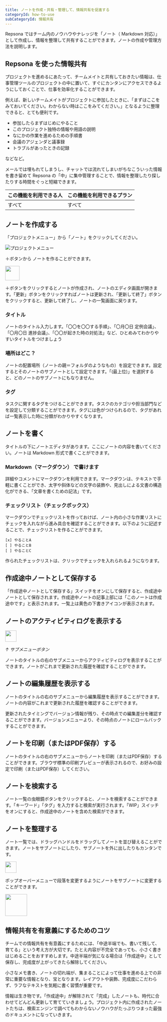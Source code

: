 ```yaml
---
title: ノートを作成・共有・管理して、情報共有を促進する
categoryId: how-to-use
subCategoryId: 情報共有
---
```


Repsona ではチーム内のノウハウやナレッジを「ノート（ Markdown 対応）」として作成し、情報を整理して共有することができます。ノートの作成や管理方法を説明します。

## Repsona を使った情報共有

プロジェクトを進めるにあたって、チームメイトと共有しておきたい情報は、仕事管理ツールのプロジェクトの中に置いて、すぐにカンタンにアクセスできるようにしておくことで、仕事を効率化することができます。

例えば、新しいチームメイトがプロジェクトに参加したときに、「まずはここをみておいてください。わからない時はここをみてください。」となるように整理できると、とても便利です。

- 参加したらまずはじめにやること
- このプロジェクト独特の情報や用語の説明
- なにかの作業を進めるための手順書
- 会議のアジェンダと議事録
- トラブルがあったときの記録

などなど。

メールでは埋もれてしまうし、チャットでは流れてしまいがちなこういった情報を書き留めて Repsona の「中」に集中管理することで、情報を整理したり探したりする時間をぐっと短縮できます。

|この機能を利用できる人|この機能を利用できるプラン|
|---|---|
|すべて|すべて|

## ノートを作成する

「プロジェクトメニュー」から「ノート」をクリックしてください。

![プロジェクトメニュー](/images/help/project-menu.ja.png)

＋ボタンから ノートを作ることができます。

<img src="/images/help/create-button.png" width="46">

＋ボタンをクリックするとノートが作成され、ノートのエディタ画面が開きます。「更新」ボタンをクリックすればノートは更新され、「更新して終了」ボタンをクリックすると、更新して終了し、ノートの一覧画面に戻ります。

### タイトル

ノートのタイトル入力します。「〇〇を〇〇する手順」、「〇月〇日 定例会議」、「〇月〇日 進捗会議」、「〇〇が起きた時の対処法」など、ひとめみてわかりやすいタイトルをつけましょう

### 場所はどこ？

ノートの配置場所（ノートの親＝フォルダのようなもの）を設定できます。設定するとそのノートのサブノートとして設定できます。「(最上位)」を選択すると、どのノートのサブノートにもなりません。

### タグ

タスクに関するタグをつけることができます。タスクのカテゴリや担当部門などを設定して分類することができます。タグには色がつけられるので、タグがあれば一覧表示した時に分類がわかりやすくなります。

## ノートを書く

タイトルの下にノートエディタがあります。ここにノートの内容を書いてください。ノートは Markdown 形式で書くことができます。

### Markdown（マークダウン） で書けます

詳細やコメントにマークダウンを利用できます。マークダウンは、テキストで手軽に書くことができ、太字や斜体などの文字の装飾や、見出しによる文書の構造化ができる、「文章を書くための記法」です。

### チェックリスト（チェックボックス）

マークダウンでチェックリストを作っておけば、ノート内の小さな作業リストにチェックを入れながら進み具合を確認することができます。以下のように記述することで、チェックリストを作ることができます。

```
[x] やることA
[ ] やることB
[ ] やることC
```

作られたチェックリストは、クリックでチェックを入れられるようになります。

## 作成途中ノートとして保存する

「作成途中ノートとして保存する」スイッチをオンにして保存すると、作成途中ノートとして保存されます。作成途中ノートの記事上部には「このノートは作成途中です」と表示されます。一覧上は黄色の下書きアイコンが表示されます。

## ノートのアクティビティログを表示する

<img src="/images/help/sub-menu.png" width="36">

*↑ サブメニューボタン*

ノートのタイトルの右のサブメニューからアクティビティログを表示することができます。ノートがこれまで更新された履歴を確認することができます。

## ノートの編集履歴を表示する

ノートのタイトルの右のサブメニューから編集履歴を表示することができます。ノートの内容がこれまで更新された履歴を確認することができます。

更新されたタイミングでバージョン情報が残り、その時点での編集差分を確認することができます。バージョンメニューより、その時点のノートにロールバックすることができます。

## ノートを印刷（またはPDF保存）する

ノートのタイトルの右のサブメニューからノートを印刷（またはPDF保存）することができます。ブラウザ標準の印刷プレビューが表示されるので、お好みの設定で印刷（またはPDF保存）してください。

## ノートを検索する

ノート一覧の虫眼鏡ボタンをクリックすると、ノートを検索することができます。「キーワード」「タグ」を入力すると検索が実行されます。「WIP」スイッチをオンにすると、作成途中のノートを含めた検索ができます。

## ノートを整理する

ノート一覧では、ドラッグハンドルをドラッグしてノートを並び替えることができます。ノートをサブノートにしたり、サブノートを外に出したりもカンタンです。

<img src="/images/help/drag-handle.png" width="36">

ポップオーバーメニューで段落を変更するようにノートをサブノートに変更することができます。

<img src="/images/help/popover-menu.png" width="70">

## 情報共有を有意義にするためのコツ

チームでの情報共有を有意義にするためには、「中途半端でも、書いて残して、育てる」という考え方が大切です。たとえ内容が不完全であっても、小さく書きはじめることをおすすめします。中途半端が気になる場合は「作成途中」として保存し、完成度が上がってきたら解除してください。

小さなメモ書き、ノートの切れ端が、集まることによって仕事を進める上での非常に重要な情報となり、宝となります。レイアウトや装飾、完成度にこだわらず、ラフなテキストを気軽に書く習慣が重要です。

情報は生き物です。「作成途中」が解除されて「完成」したノートも、時代に合わせてどんどん更新して育てていきましょう。プロジェクト内に作成されたノートたちは、検索エンジンで調べてもわからないノウハウがたっぷりつまった最強のドキュメントになっていきます。
